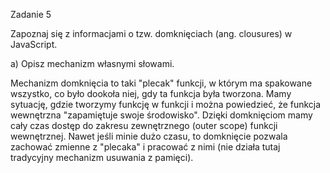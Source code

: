 Zadanie 5

Zapoznaj się z informacjami o tzw. domknięciach (ang. clousures) w JavaScript.

a) Opisz mechanizm własnymi słowami.

Mechanizm domknięcia to taki "plecak" funkcji, w którym ma spakowane wszystko, co było dookoła niej, gdy ta funkcja była tworzona.
Mamy sytuację, gdzie tworzymy funkcję w funkcji i można powiedzieć, że funkcja wewnętrzna "zapamiętuje swoje środowisko". Dzięki domknięciom mamy cały czas dostęp do zakresu zewnętrznego (outer scope) funkcji wewnętrznej.
Nawet jeśli minie dużo czasu, to domknięcie pozwala zachować zmienne z "plecaka" i pracować z nimi (nie działa tutaj tradycyjny mechanizm usuwania z pamięci).
